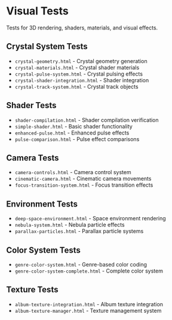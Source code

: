 # Visual Tests

Tests for 3D rendering, shaders, materials, and visual effects.

## Crystal System Tests
- `crystal-geometry.html` - Crystal geometry generation
- `crystal-materials.html` - Crystal shader materials
- `crystal-pulse-system.html` - Crystal pulsing effects
- `crystal-shader-integration.html` - Shader integration
- `crystal-track-system.html` - Crystal track objects

## Shader Tests
- `shader-compilation.html` - Shader compilation verification
- `simple-shader.html` - Basic shader functionality
- `enhanced-pulse.html` - Enhanced pulse effects
- `pulse-comparison.html` - Pulse effect comparisons

## Camera Tests
- `camera-controls.html` - Camera control system
- `cinematic-camera.html` - Cinematic camera movements
- `focus-transition-system.html` - Focus transition effects

## Environment Tests
- `deep-space-environment.html` - Space environment rendering
- `nebula-system.html` - Nebula particle effects
- `parallax-particles.html` - Parallax particle systems

## Color System Tests
- `genre-color-system.html` - Genre-based color coding
- `genre-color-system-complete.html` - Complete color system

## Texture Tests
- `album-texture-integration.html` - Album texture integration
- `album-texture-manager.html` - Texture management system